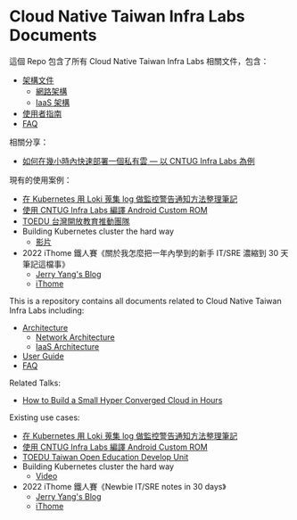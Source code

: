# Cloud Native Taiwan Infra Labs Documents

這個 Repo 包含了所有 Cloud Native Taiwan Infra Labs 相關文件，包含：

- [架構文件](architecture)
	- [網路架構](architecture/network.md)
	- [IaaS 架構](architecture/iaas.md)
- [使用者指南](user-guide/openstack.md)
- [FAQ](user-guide/faq.md)

相關分享：
- [如何在幾小時內快速部署一個私有雲 — 以 CNTUG Infra Labs 為例](https://www.youtube.com/watch?v=YexUnVOZC8M&t=430s)

現有的使用案例：
- [在 Kubernetes 用 Loki 蒐集 log 做監控警告通知方法整理筆記](https://malagege.github.io/blog/2022/04/03/%E5%9C%A8-Kubernetes-%E7%94%A8-Loki-%E8%92%90%E9%9B%86-log-%E5%81%9A%E7%9B%A3%E6%8E%A7%E8%AD%A6%E5%91%8A%E9%80%9A%E7%9F%A5%E6%96%B9%E6%B3%95%E6%95%B4%E7%90%86%E7%AD%86%E8%A8%98/)
- [使用 CNTUG Infra Labs 編譯 Android Custom ROM](https://hackmd.io/@EdwardWu/InfraLabs_OB)
- [TOEDU 台灣開放教育推動團隊](https://toedu.g0v.tw/index.html)
- Building Kubernetes cluster the hard way
    - [影片](https://www.youtube.com/watch?v=YexUnVOZC8M&t=17837s)
- 2022 iThome 鐵人賽《關於我怎麼把一年內學到的新手 IT/SRE 濃縮到 30 天筆記這檔事》
    - [Jerry Yang's Blog](https://blog.yangjerry.tw/categories/IT-%E9%90%B5%E4%BA%BA%E8%B3%BD/2022/)
    - [iThome](https://ithelp.ithome.com.tw/users/20112934/ironman/5640)

This is a repository contains all documents related to Cloud Native Taiwan Infra Labs including:

- [Architecture](architecture)
	- [Network Architecture](architecture/network.md)
	- [IaaS Architecture](architecture/iaas.md)
- [User Guide](user-guide/openstack.md)
- [FAQ](user-guide/faq.md)

Related Talks:
- [How to Build a Small Hyper Converged Cloud in Hours](https://www.youtube.com/watch?v=YexUnVOZC8M&t=430s)

Existing use cases:
- [在 Kubernetes 用 Loki 蒐集 log 做監控警告通知方法整理筆記](https://malagege.github.io/blog/2022/04/03/%E5%9C%A8-Kubernetes-%E7%94%A8-Loki-%E8%92%90%E9%9B%86-log-%E5%81%9A%E7%9B%A3%E6%8E%A7%E8%AD%A6%E5%91%8A%E9%80%9A%E7%9F%A5%E6%96%B9%E6%B3%95%E6%95%B4%E7%90%86%E7%AD%86%E8%A8%98/)
- [使用 CNTUG Infra Labs 編譯 Android Custom ROM](https://hackmd.io/@EdwardWu/InfraLabs_OB)
- [TOEDU Taiwan Open Education Develop Unit](https://toedu.g0v.tw/index.html)
- Building Kubernetes cluster the hard way
    - [Video](https://www.youtube.com/watch?v=YexUnVOZC8M&t=17837s)
- 2022 iThome 鐵人賽《Newbie IT/SRE notes in 30 days》
    - [Jerry Yang's Blog](https://blog.yangjerry.tw/categories/IT-%E9%90%B5%E4%BA%BA%E8%B3%BD/2022/)
    - [iThome](https://ithelp.ithome.com.tw/users/20112934/ironman/5640)
